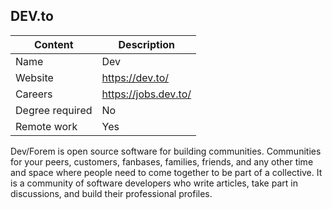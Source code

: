 ## DEV.to

Content|Description
-|-
Name|Dev
Website|https://dev.to/
Careers|https://jobs.dev.to/
Degree required|No
Remote work|Yes
Dev/Forem is open source software for building communities. Communities for your peers, customers, fanbases, families, friends, and any other time and space where people need to come together to be part of a collective. It is a community of software developers who write articles, take part in discussions, and build their professional profiles. 